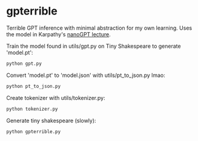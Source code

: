 # gpterrible

Terrible GPT inference with minimal abstraction for my own learning. Uses the model in Karpathy's [nanoGPT lecture](https://github.com/karpathy/ng-video-lecture).

Train the model found in utils/gpt.py on Tiny Shakespeare to generate 'model.pt':
```bash
python gpt.py
```

Convert 'model.pt' to 'model.json' with utils/pt_to_json.py lmao:
```bash
python pt_to_json.py
```

Create tokenizer with utils/tokenizer.py:
```bash
python tokenizer.py
```

Generate tiny shakespeare (slowly):
```bash
python gpterrible.py
```
